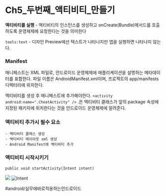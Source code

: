 # Ch5_두번째_액티비티_만들기
**액티비티를 실행** - 액티비티의 인스턴스를 생성하고 onCreate(Bundle)메서드를 호출하도록 운영체제에 요청한다는 것을 의미한다


`tools:text` - 디자인 Preview에선 텍스트가 나타나지만 앱을 실행하면 나타나지 않는다.

### Manifest
매니페스트는 XML 파일로, 안드로이드 운영체제에 애플리케이션을 설명하는 메타데이터를 표함한다. 파일 이름은 AndroidManifest.xml이며, 프로젝트의 app/manifests 디렉터리에 위치한다.

액티비티를 생성 후 매니페스트에 추가해야한다.
`<activity android:name=".CheatActivity" />`
.은 액티비티 클래스가 앞의 package 속성에 지정된 패키지에 위치한다는 것을 안드로이드 운영체제에 알려준다.

### 액티비티 추가시 필수 요소
	- 액티비티 클래스 생성
	- 액티비티 레이아웃 xml 생성
	- Android Manifest에 액티비티 추가

### 액티비티 시작시키기
`public void startActivity(Intent intent)`

![](Ch5_%E1%84%83%E1%85%AE%E1%84%87%E1%85%A5%E1%86%AB%E1%84%8D%E1%85%A2_%E1%84%8B%E1%85%A2%E1%86%A8%E1%84%90%E1%85%B5%E1%84%87%E1%85%B5%E1%84%90%E1%85%B5_%E1%84%86%E1%85%A1%E1%86%AB%E1%84%83%E1%85%B3%E1%86%AF%E1%84%80%E1%85%B5/6E34669F-D656-4124-9F87-B6B49CE22A02.png)
![Intent](https://t1.daumcdn.net/cfile/tistory/272FC83A53EA47590D)







#android/실무에바로적용하는안드로이드
